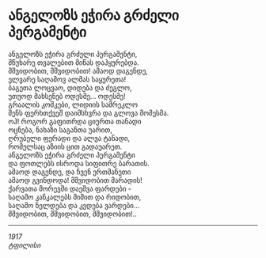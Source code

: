 # ანგელოზს ეჭირა გრძელი პერგამენტი

ანგელოზს ეჭირა გრძელი პერგამენტი,\
მწუხარე თვალებით მიწას დაჰყურებდა.\
მშვიდობით, მშვიდობით! ამაოდ დაგენდე,\
ელვარე საღამოვ ალმას საყურეთა!\
ბაგეთა ლოცვაო, დიდება და ძეგლო,\
უთუოდ მახსენებ ოდესმე... ოდესმე!\
გრაალის კოშკები, ლიდიის სამრეკლო\
შენს ფერხთქვეშ დაიმსხვრა და გლოვა მომესმა.\
ოჰ! როგორ გაფითრდა ციურთა თანადი\
ოცნება, ნახაზი საგანთა უარით,\
ღრუბელი ფერადი და ალვა ტანადი,\
რომელსაც აზიის ცით გადაუარეთ.\
ანგელოზს ეჭირა გრძელი პერგამენტი\
და ფოთლებს ისროდა სიფითრე ბარათის.\
ამაოდ დაგენდე, და ჩვენ ერთმანეთი\
ამაოდ გვინდოდა! მშვიდობით მარადის!\
ქარვათა მორევში დაეშვა ფარდები -\
საღამო კანკალებს შიშით და რიდობით,\
საღამო ნელდება და კვდება ვარდები...\
მშვიდობით, მშვიდობით, მშვიდობით!..

***

_1917_\
_ტფილისი_
